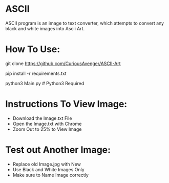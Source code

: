 # ASCII
ASCII program is an image to text converter, which attempts to convert any black and white images into Ascii Art.

# How To Use:
git clone https://github.com/CuriousAvenger/ASCII-Art

pip install -r requirements.txt

python3 Main.py # Python3 Required

# Instructions To View Image:
- Download the Image.txt File 
- Open the Image.txt with Chrome
- Zoom Out to 25% to View Image

# Test out Another Image:
- Replace old Image.jpg with New 
- Use Black and White Images Only
- Make sure to Name Image correctly
